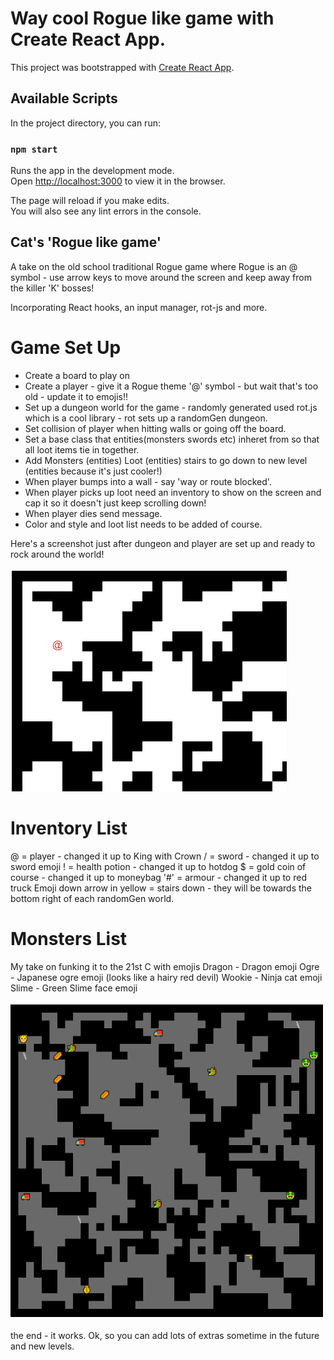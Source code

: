 # Way cool Rogue like game with Create React App.

This project was bootstrapped with [Create React App](https://github.com/facebook/create-react-app).

## Available Scripts

In the project directory, you can run:

### `npm start`

Runs the app in the development mode.\
Open [http://localhost:3000](http://localhost:3000) to view it in the browser.

The page will reload if you make edits.\
You will also see any lint errors in the console.

## Cat's 'Rogue like game'
A take on the old school traditional Rogue game where Rogue is an @ symbol - use arrow keys to move
around the screen and keep away from the killer 'K' bosses!

Incorporating React hooks, an input manager, rot-js and more.

Game Set Up
===========
- Create a board to play on
- Create a player - give it a Rogue theme '@' symbol - but wait that's too old - update it to emojis!!
- Set up a dungeon world for the game - randomly generated used rot.js which is a cool library - rot sets up a randomGen dungeon.
- Set collision of player when hitting walls or going off the board.
- Set a base class that entities(monsters swords etc) inheret from so that all loot items tie in together.
- Add Monsters (entities) Loot (entities) stairs to go down to new level (entities because it's just cooler!)
- When player bumps into a wall - say 'way or route blocked'.
- When player picks up loot need an inventory to show on the screen and cap it so it doesn't just keep scrolling down!
- When player dies send message.
- Color and style and loot list needs to be added of course.

Here's a screenshot just after dungeon and player are set up and ready to rock around the world!

![title](PlayerSetUp.PNG)


Inventory List
==============
@ = player - changed it up to King with Crown
/ = sword - changed it up to sword emoji
! = health potion - changed it up to hotdog
$ = gold coin of course - changed it up to moneybag
'#' = armour - changed it up to red truck
Emoji down arrow in yellow = stairs down - they will be towards the bottom right of each randomGen world.

Monsters List
=============
My take on funking it to the 21st C with emojis
Dragon - Dragon emoji
Ogre - Japanese ogre emoji (looks like a hairy red devil)
Wookie - Ninja cat emoji
Slime - Green Slime face emoji

![title](PlayerWorldSample.PNG)

the end - it works.
Ok, so you can add lots of extras sometime in the future and new levels.







